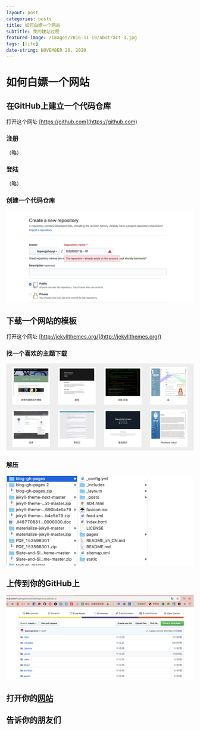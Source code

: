 ```yaml
---
layout: post
categories: posts
title: 如何白嫖一个网站
subtitle: 我的建站过程
featured-image: /images/2016-11-19/abstract-3.jpg
tags: [life]
date-string: NOVEMBER 20, 2020
---
```



# 如何白嫖一个网站

## 在GitHub上建立一个代码仓库

打开这个网址 [https://github.com](https://github.com)

### 注册

（略）

### 登陆

（略）

### 创建一个代码仓库

![创建一个代码仓库](./images/2020/02/20/image002.png)

## 下载一个网站的模板

打开这个网址 [http://jekyllthemes.org/](http://jekyllthemes.org/)

### 找一个喜欢的主题下载

![主题下载](./images/2020/02/20/image003.png)

### 解压

![解压](./images/2020/02/20/image004.png)

## 上传到你的GitHub上

![上传到你的GitHub上](./images/2020/02/20/image005.png)

## 打开你的[网站](https://liupengzhouyi.github.io)

## 告诉你的朋友们